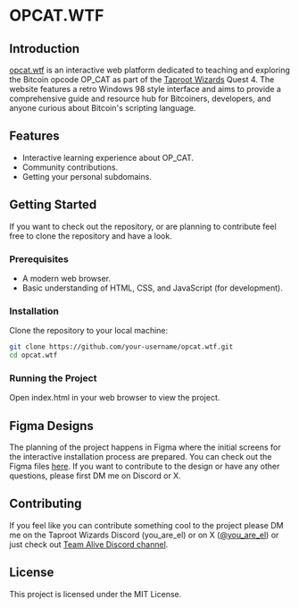 # OPCAT.WTF

## Introduction
[opcat.wtf](https://opcat.wtf/) is an interactive web platform dedicated to teaching and exploring the Bitcoin opcode OP_CAT as part of the [Taproot Wizards](https://taprootwizards.com/) Quest 4. The website features a retro Windows 98 style interface and aims to provide a comprehensive guide and resource hub for Bitcoiners, developers, and anyone curious about Bitcoin's scripting language.

## Features
* Interactive learning experience about OP_CAT.
* Community contributions.
* Getting your personal subdomains.

## Getting Started
If you want to check out the repository, or are planning to contribute feel free to clone the repository and have a look. 
### Prerequisites
* A modern web browser.
* Basic understanding of HTML, CSS, and JavaScript (for development).

### Installation
Clone the repository to your local machine:

```bash
git clone https://github.com/your-username/opcat.wtf.git
cd opcat.wtf
```

### Running the Project
Open index.html in your web browser to view the project.

## Figma Designs
The planning of the project happens in Figma where the initial screens for the interactive installation process are prepared. You can check out the Figma files [here](https://www.figma.com/file/khLh5MDwaHCM0Mb3ETNLKD/OP_CAT-Setup-Wizard?type=design&node-id=0%3A1&mode=design&t=xkyJnDh2NINAIpHX-1). If you want to contribute to the design or have any other questions, please first DM me on Discord or X.

## Contributing
If you feel like you can contribute something cool to the project please DM me on the Taproot Wizards Discord (you_are_el) or on X ([@you_are_el](https://twitter.com/you_are_el])) or just check out [Team Alive Discord channel](https://discord.com/channels/1069807785283428373/1196943037524353065).

## License
This project is licensed under the MIT License.